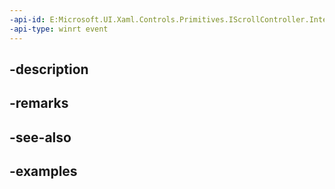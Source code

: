 ```yaml
---
-api-id: E:Microsoft.UI.Xaml.Controls.Primitives.IScrollController.InteractionRequested
-api-type: winrt event
---
```


## -description

## -remarks

## -see-also

## -examples


